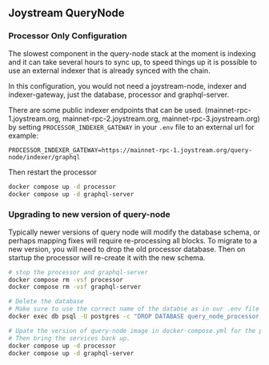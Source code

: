## Joystream QueryNode

### Processor Only Configuration
The slowest component in the query-node stack at the moment is indexing and it can take several hours to sync up, to speed things up it is possible to use an external indexer that is already synced with the chain.

In this configuration, you would not need a joystream-node, indexer and indexer-gateway, just the database, processor and graphql-server.

There are some public indexer endpoints that can be used. (mainnet-rpc-1.joystream.org, mainnet-rpc-2.joystream.org, mainnet-rpc-3.joystream.org) by setting `PROCESSOR_INDEXER_GATEWAY` in your `.env` file to an external url for example:

```
PROCESSOR_INDEXER_GATEWAY=https://mainnet-rpc-1.joystream.org/query-node/indexer/graphql
```

Then restart the processor
```sh
docker compose up -d processor
docker compose up -d graphql-server
```

### Upgrading to new version of query-node
Typically newer versions of query node will modify the database schema, or perhaps mapping fixes will require re-processing all blocks. To migrate to a new version, you will need to drop the old processor database. Then on startup the processor will re-create it with the new schema.

```sh
# stop the processor and graphql-server
docker compose rm -vsf processor
docker compose rm -vsf graphql-server

# Delete the database
# Make sure to use the correct name of the databse as in our .env file PROCESSOR_DB_NAME
docker exec db psql -U postgres -c "DROP DATABASE query_node_processor;"

# Upate the version of query-node image in docker-compose.yml for the processor and query-node sevices.
# Then bring the services back up.
docker compose up -d processor
docker compose up -d graphql-server
```